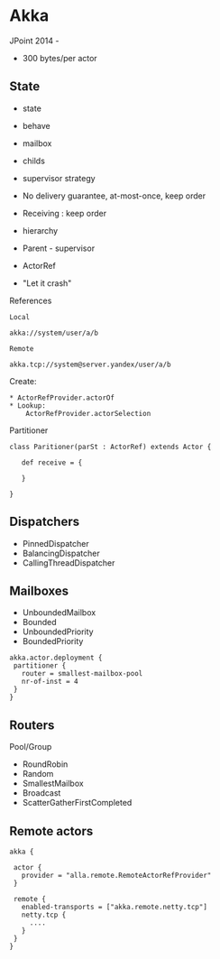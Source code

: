 # Akka

JPoint 2014 - 

* 300 bytes/per actor

## State

* state
* behave
* mailbox
* childs
* supervisor strategy

* No delivery guarantee, at-most-once, keep order

* Receiving : keep order
* hierarchy
* Parent - supervisor
* ActorRef
* "Let it crash"


References
```
Local

akka://system/user/a/b

Remote

akka.tcp://system@server.yandex/user/a/b
```

Create:
```
* ActorRefProvider.actorOf
* Lookup:
    ActorRefProvider.actorSelection
```

Partitioner
```
class Paritioner(parSt : ActorRef) extends Actor {

   def receive = {
     
   }

}
```


## Dispatchers

* PinnedDispatcher
* BalancingDispatcher
* CallingThreadDispatcher

## Mailboxes

* UnboundedMailbox
* Bounded
* UnboundedPriority
* BoundedPriority

```
akka.actor.deployment {
 partitioner {
   router = smallest-mailbox-pool
   nr-of-inst = 4
 }
}
```

## Routers

Pool/Group

* RoundRobin
* Random
* SmallestMailbox
* Broadcast
* ScatterGatherFirstCompleted

## Remote actors

```
akka {

 actor {
   provider = "alla.remote.RemoteActorRefProvider"
 }

 remote {
   enabled-transports = ["akka.remote.netty.tcp"]
   netty.tcp {
     ....
   }
 }
}
```
